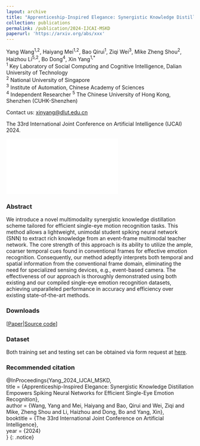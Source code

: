 ```yaml
---
layout: archive
title: "Apprenticeship-Inspired Elegance: Synergistic Knowledge Distillation Empowers Spiking Neural Networks for Efficient Single-Eye Emotion Recognition"
collection: publications
permalink: /publication/2024-IJCAI-MSKD
paperurl: 'https://arxiv.org/abs/xxx'
---
```


Yang Wang<sup>1,2</sup>, Haiyang Mei<sup>1,2</sup>, Bao Qirui<sup>1</sup>, Ziqi Wei<sup>3</sup>, Mike Zheng Shou<sup>2</sup>, Haizhou Li<sup>5,2</sup>, Bo Dong<sup>4</sup>, Xin Yang<sup>1,\*</sup>  
<sup>1</sup> Key Laboratory of Social Computing and Cognitive Intelligence, Dalian University of Technology  
<sup>2</sup> National University of Singapore  
<sup>3</sup> Institute of Automation, Chinese Academy of Sciences  
<sup>4</sup> Independent Researcher
<sup>5</sup> The Chinese University of Hong Kong, Shenzhen (CUHK-Shenzhen)

Contact us: xinyang@dlut.edu.cn  

The 33rd International Joint Conference on Artificial Intelligence (IJCAI) 2024. 

![](..\images\teaser_ijcai.pdf)

### Abstract

We introduce a novel multimodality synergistic knowledge distillation scheme tailored for efficient single-eye motion recognition tasks. This method allows a lightweight, unimodal student spiking neural network (SNN) to extract rich knowledge from an event-frame multimodal teacher network. The core strength of this approach is its ability to utilize the ample, coarser temporal cues found in conventional frames for effective emotion recognition. Consequently, our method adeptly interprets both temporal and spatial information from the conventional frame domain, eliminating the need for specialized sensing devices, e.g., event-based camera. The effectiveness of our approach is thoroughly demonstrated using both existing and our compiled single-eye emotion recognition datasets, achieving unparalleled performance in accuracy and efficiency over existing state-of-the-art methods.

### Downloads

\[[Paper](https://ojs.aaai.org/index.php/AAAI/article/view/xxx)\|[Source code](https://github.com/wangyang24/IJCAI_2024_MSKD)\]

### Dataset

Both training set and testing set can be obtained via form request at [here](http://xxx.dluticcd.com/).

### Recommended citation

@InProceedings{Yang_2024_IJCAI_MSKD,  
    title = {Apprenticeship-Inspired Elegance: Synergistic Knowledge Distillation Empowers Spiking Neural Networks for Efficient Single-Eye Emotion Recognition},  
    author = {Wang, Yang and Mei, Haiyang and Bao, Qirui and Wei, Ziqi and Mike, Zheng Shou and Li, Haizhou and Dong, Bo and Yang, Xin},  
    booktitle = {The 33rd International Joint Conference on Artificial Intelligence},  
    year = {2024}  
}
{: .notice}
